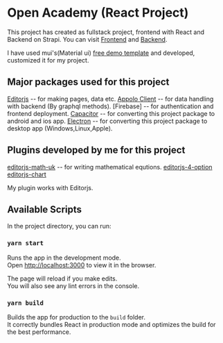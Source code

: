 # Open Academy (React Project)

This project has created as fullstack project, frontend with React and Backend on Strapi.
You can visit [Frontend](https://open-academy-63ad7.web.app/dashboard/app) and [Backend](https://open-academy-strapi.onrender.com/admin).

I have used mui's(Material ui) [free demo template](https://mui.com/store/items/minimal-dashboard-free/) and developed, customized it for my project.

## Major packages used for this project
[Editorjs](https://editorjs.io/) -- for making pages, data etc.
[Appolo Client](https://www.apollographql.com/docs/react/) -- for data handling with backend (By graphql methods).
[Firebase] -- for authentication and frontend deployment.
[Capacitor](https://capacitorjs.com/) -- for converting this project package to android and ios app.
[Electron](https://www.electronjs.org/) -- for converting this project package to desktop app (Windows,Linux,Apple).

## Plugins developed by me for this project
[editorjs-math-uk](https://github.com/uk2459644/editorjs-math-uk) -- for writing mathematical equtions.
[editorjs-4-option](https://github.com/uk2459644/editorjs-4-option)
[editorjs-chart](https://github.com/uk2459644/editorjs-chartuk)

My plugin works with Editorjs.
## Available Scripts

In the project directory, you can run:

### `yarn start`

Runs the app in the development mode.\
Open [http://localhost:3000](http://localhost:3000) to view it in the browser.

The page will reload if you make edits.\
You will also see any lint errors in the console.


### `yarn build`

Builds the app for production to the `build` folder.\
It correctly bundles React in production mode and optimizes the build for the best performance.
